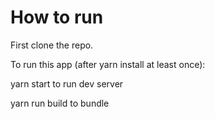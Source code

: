 # How to run

First clone the repo.

To run this app (after yarn install at least once):

yarn start to run dev server

yarn run build to bundle

